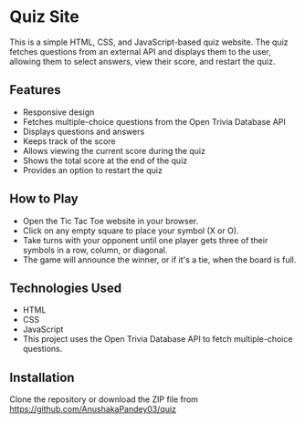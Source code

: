 
# Quiz Site

This is a simple HTML, CSS, and JavaScript-based quiz website. The quiz fetches questions from an external API and displays them to the user, allowing them to select answers, view their score, and restart the quiz.


## Features

- Responsive design
- Fetches multiple-choice questions from the Open Trivia Database API
- Displays questions and answers
- Keeps track of the score
- Allows viewing the current score during the quiz
- Shows the total score at the end of the quiz
- Provides an option to restart the quiz


## How to Play
- Open the Tic Tac Toe website in your browser.
- Click on any empty square to place your symbol (X or O).
- Take turns with your opponent until one player gets three of their symbols in a row, column, or diagonal.
- The game will announce the winner, or if it's a tie, when the board is full.
## Technologies Used
- HTML
- CSS
- JavaScript
- This project uses the Open Trivia Database API to fetch multiple-choice questions. 
## Installation

Clone the repository or download the ZIP file from https://github.com/AnushakaPandey03/quiz

    